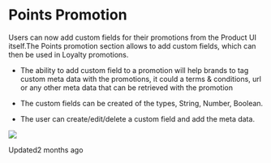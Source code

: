 # Points Promotion

Users can now add custom fields for their promotions from the Product UI itself.The Points promotion section allows to add custom fields, which can then be used in Loyalty promotions.

- The ability to add custom field to a promotion will help brands to tag custom meta data with the promotions, it could a terms & conditions, url or any other meta data that can be retrieved with the promotion

- The custom fields can be created  of the types, String, Number, Boolean.

- The user can create/edit/delete a custom field and add the meta data.

![](https://files.readme.io/05fcc2d-Screenshot_2023-07-26_at_11.22.16_AM.png)

Updated2 months ago
